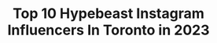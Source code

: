 ---
title: Top 10 Hypebeast Instagram Influencers In Toronto in 2023
description: >-
  Find top hypebeast Instagram influencers in Toronto in 2023. Most popular hashtags: #hypebeast #toronto #instagood #agameoftones.
platform: Instagram
hits: 16
text_top: Identify the most popular Instagram profiles on inBeat.
text_bottom: Our platform aggregates 16 Instagram influencers like this in Toronto, Canada for you to work with.
profiles:
  - username: "rajeevkugan"
    fullname: >-
      Rajeev Kugan 📸🎥🎬 Storyteller
    bio: >-
      Brand Slayer + Content Hustler + Tech Junkie 𝘊𝘳𝘦𝘢𝘵𝘰𝘳 𝘪𝘴 𝘫𝘶𝘴𝘵 𝘢 Title. 𝘗𝘢𝘴𝘴𝘪𝘰𝘯 𝘪𝘴 𝘵𝘩𝘦 Hustle 💼: @froznmedia 🔌: @ownthe6 @whistleadimedia 🎧: @icykle
    location: "Canada"
    followers: 7626
    engagement: 658
    commentsToLikes: 0.150349
    id: ck13aja6kqn9m0i19k674hc7v
    verified: false
    hashtags: "#toneception, #landscape, #curiocitytoronto, #portraitmood"
  - username: "hungry.jo"
    fullname: >-
      Jo (Lifestyle Foodie🇨🇦Toronto)
    bio: >-
      For collaborations email: itshungryjo@gmail.com Yelp Elite 2020 Google Reviews Level 6 Follow me on my new venture @eventswithjo
    location: "Canada"
    followers: 20425
    engagement: 220
    commentsToLikes: 0.412722
    id: ck5zs803wxzza0i14d5ekp97a
    verified: false
    hashtags: "#markhameats, #cravethesix, #blogto, #hungryjo"
  - username: "johannarosec"
    fullname: >-
      Johanna Rose Cabildo
    bio: >-
      🇵🇭🇨🇦TORONTO | NY Shop @ladiesnation •@shewants2move • @producthubofficial - @dropptv now available on the Apple App Store‼️
    location: "Canada"
    followers: 16760
    engagement: 204
    commentsToLikes: 0.134055
    id: ck0w70nqbb64l0i19iuamgx5b
    verified: false
    hashtags: "#shewants2move, #shewantstomove, #toronto, #throwback"
  - username: "tomeofficial_"
    fullname: >-
      TÖME
    bio: >-
      22 I only sing on Wednesday’s 🤷🏾‍♀️ #BT4W ~ May 22nd 😈
    location: "Canada"
    followers: 16824
    engagement: 290
    commentsToLikes: 0.160407
    id: ck5c1h1hdv6dj0i111e480y4s
    verified: false
    hashtags: "#atlanta, #instamusic, #rnbsinger, #musicproducer"
  - username: "sneakertalkca"
    fullname: >-
      Christian Cantelon ✪
    bio: >-
      Sneaker, Steetwear & Travel Vlogger on YouTube 📍Based in Toronto, Canada Sneaker Page ➡️ @sneakertalk365
    location: "Canada"
    followers: 36366
    engagement: 239
    commentsToLikes: 0.038199
    id: ck6tr4rlbwxc40j712p3elo58
    verified: false
    hashtags: "#ootd, #sneakerhead, #jordan1mid, #adidas"
  - username: "leezavitz"
    fullname: >-
      Lee Zavitz
    bio: >-
      Photographer | DP | Youtuber in Toronto, ON 🇨🇦 Lightroom Presets @classicportspresets
    location: "Canada"
    followers: 11649
    engagement: 339
    commentsToLikes: 0.042745
    id: ck14jii61kit20i19iaf9ev7f
    verified: false
    hashtags: "#djironin, #instagood, #staycinematic, #5dmkii"
  - username: "rezagilani.ca"
    fullname: >-
      Reza
    bio: >-
      Toronto, Canada 🇨🇦 Media bawse @thejibfestweekender @bestkindbbq Podcast @creativestalkshoppodcast
    location: "Canada"
    followers: 14804
    engagement: 132
    commentsToLikes: 0.073755
    id: ck5qdaq5yunq10i11ku1v10c1
    verified: false
    hashtags: "#earthpix, #igtoronto, #torontolifestyle, #ftwotw"
  - username: "ryan.geric"
    fullname: >-
      
    bio: >-
      📍Toronto Cityscapes & Sneakers 🇨🇦🇩🇪🇸🇮 Portrait Account - @ryangeric.portraits DM to shoot/prints 📩 Quality photos live on forever
    location: "Canada"
    followers: 6230
    engagement: 493
    commentsToLikes: 0.057110
    id: ck5hk2mkshoiz0i11cprcthsr
    verified: false
    hashtags: "#torontoclx, #6ixwalks, #complex, #justgoshoot"
  - username: "canoopsy"
    fullname: >-
      Canoopsy
    bio: >-
      Hi, I’m Isaac. Tech YouTuber - Student - Artist 🌱@plantbasedisaac 🇨🇦@torontoshotoniphone 🥡@kitchenrobbery
    location: "Canada"
    followers: 21489
    engagement: 743
    commentsToLikes: 0.024478
    id: ck0u0603esq8k0i19cbgm0bb9
    verified: false
    hashtags: "#ad, #desksetup, #apple, #applewatch"
  - username: "halfbearhalfamazing"
    fullname: >-
      THE FURRIEST HYPEBEAST
    bio: >-
      Bear 🐻 5 year old Chow Chow. Luna 🐺 1 year old Siberian Husky. Toronto 📍
    location: "Canada"
    followers: 46565
    engagement: 379
    commentsToLikes: 0.011323
    id: ck9ha5mh1b90d0j78nkaqtu2c
    verified: false
    hashtags: "#crownandpaw"
---